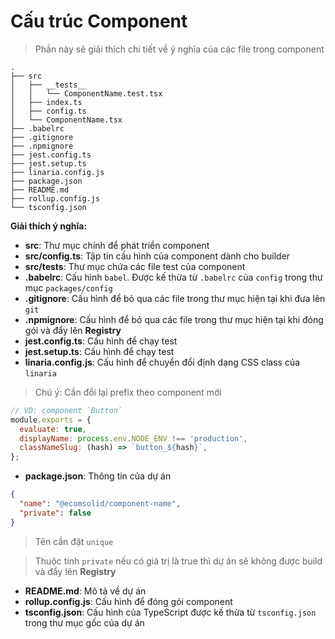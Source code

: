 # Cấu trúc Component

> Phần này sẽ giải thích chi tiết về ý nghĩa của các file trong component

```
.
├── src
│   ├── __tests__
│   │   └── ComponentName.test.tsx
│   ├── index.ts
│   ├── config.ts
│   └── ComponentName.tsx
├── .babelrc
├── .gitignore
├── .npmignore
├── jest.config.ts
├── jest.setup.ts
├── linaria.config.js
├── package.json
├── README.md
├── rollup.config.js
└── tsconfig.json

```

**Giải thích ý nghĩa:**

- **src**: Thư mục chính để phát triển component
- **src/config.ts**: Tập tin cấu hình của component dành cho builder
- **src/tests**: Thư mục chứa các file test của component
- **.babelrc**: Cấu hình `babel`. Được kế thừa từ `.babelrc` của `config` trong thư mục `packages/config`
- **.gitignore**: Cấu hình để bỏ qua các file trong thư mục hiện tại khi đưa lên `git`
- **.npmignore**: Cấu hình để bỏ qua các file trong thư mục hiện tại khi đóng gói và đẩy lên **Registry**
- **jest.config.ts**: Cấu hình để chạy test
- **jest.setup.ts**: Cấu hình để chạy test
- **linaria.config.js**: Cấu hình để chuyển đổi định dạng CSS class của `linaria`

> Chú ý: Cần đổi lại prefix theo component mới

```js
// VD: component `Button`
module.exports = {
  evaluate: true,
  displayName: process.env.NODE_ENV !== 'production',
  classNameSlug: (hash) => `button_${hash}`,
};
```

- **package.json**: Thông tin của dự án

```json
{
  "name": "@ecomsolid/component-name",
  "private": false
}
```

> Tên cần đặt `unique`

> Thuộc tính `private` nếu có giá trị là true thì dự án sẽ không được build và đẩy lên **Registry**

- **README.md**: Mô tả về dự án
- **rollup.config.js**: Cấu hình để đóng gói component
- **tsconfig.json**: Cấu hình của TypeScript được kế thừa từ `tsconfig.json` trong thư mục gốc của dự án

